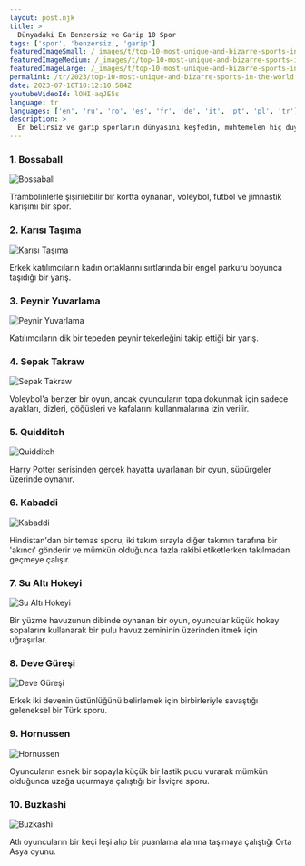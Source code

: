 ```yaml
---
layout: post.njk
title: >
  Dünyadaki En Benzersiz ve Garip 10 Spor
tags: ['spor', 'benzersiz', 'garip']
featuredImageSmall: /_images/t/top-10-most-unique-and-bizarre-sports-in-the-world-cover-tr-small.webp
featuredImageMedium: /_images/t/top-10-most-unique-and-bizarre-sports-in-the-world-cover-tr-medium.webp
featuredImageLarge: /_images/t/top-10-most-unique-and-bizarre-sports-in-the-world-cover-tr-large.webp
permalink: /tr/2023/top-10-most-unique-and-bizarre-sports-in-the-world.html
date: 2023-07-16T10:12:10.584Z
youtubeVideoId: lOHI-aqJE5s
language: tr
languages: ['en', 'ru', 'ro', 'es', 'fr', 'de', 'it', 'pt', 'pl', 'tr']
description: >
  En belirsiz ve garip sporların dünyasını keşfedin, muhtemelen hiç duymadınız.
---
```


### 1. Bossaball

![Bossaball](/_images/1/16fc8bfce8604c3a25383e753f7fa6f4-medium.webp)

Trambolinlerle şişirilebilir bir kortta oynanan, voleybol, futbol ve jimnastik karışımı bir spor.

### 2. Karısı Taşıma

![Karısı Taşıma](/_images/3/348ab9c9df4300d303adbb838451e8a4-medium.webp)

Erkek katılımcıların kadın ortaklarını sırtlarında bir engel parkuru boyunca taşıdığı bir yarış.

### 3. Peynir Yuvarlama

![Peynir Yuvarlama](/_images/a/a34ada92fd4595371e1c6ba60ff16ffb-medium.webp)

Katılımcıların dik bir tepeden peynir tekerleğini takip ettiği bir yarış.

### 4. Sepak Takraw

![Sepak Takraw](/_images/c/c7868d6c5093606b0ce461ea41165848-medium.webp)

Voleybol'a benzer bir oyun, ancak oyuncuların topa dokunmak için sadece ayakları, dizleri, göğüsleri ve kafalarını kullanmalarına izin verilir.

### 5. Quidditch

![Quidditch](/_images/c/c7a75bac92f44fca73f8cef3fd2c3961-medium.webp)

Harry Potter serisinden gerçek hayatta uyarlanan bir oyun, süpürgeler üzerinde oynanır.

### 6. Kabaddi

![Kabaddi](/_images/1/1c051a83969c2b27a4c5c64a5c6eab45-medium.webp)

Hindistan'dan bir temas sporu, iki takım sırayla diğer takımın tarafına bir 'akıncı' gönderir ve mümkün olduğunca fazla rakibi etiketlerken takılmadan geçmeye çalışır.

### 7. Su Altı Hokeyi

![Su Altı Hokeyi](/_images/5/55d4f4db29c4be0dd6bb97c0e00ca84e-medium.webp)

Bir yüzme havuzunun dibinde oynanan bir oyun, oyuncular küçük hokey sopalarını kullanarak bir pulu havuz zemininin üzerinden itmek için uğraşırlar.

### 8. Deve Güreşi

![Deve Güreşi](/_images/c/cb4e8ebc7bcd2017ec936df22eff634b-medium.webp)

Erkek iki devenin üstünlüğünü belirlemek için birbirleriyle savaştığı geleneksel bir Türk sporu.

### 9. Hornussen

![Hornussen](/_images/9/9b0cd05d616f443d18729bbae5c95621-medium.webp)

Oyuncuların esnek bir sopayla küçük bir lastik pucu vurarak mümkün olduğunca uzağa uçurmaya çalıştığı bir İsviçre sporu.

### 10. Buzkashi

![Buzkashi](/_images/3/34c8c5fe5b8b982e01fe3f7f9f77efd7-medium.webp)

Atlı oyuncuların bir keçi leşi alıp bir puanlama alanına taşımaya çalıştığı Orta Asya oyunu.

